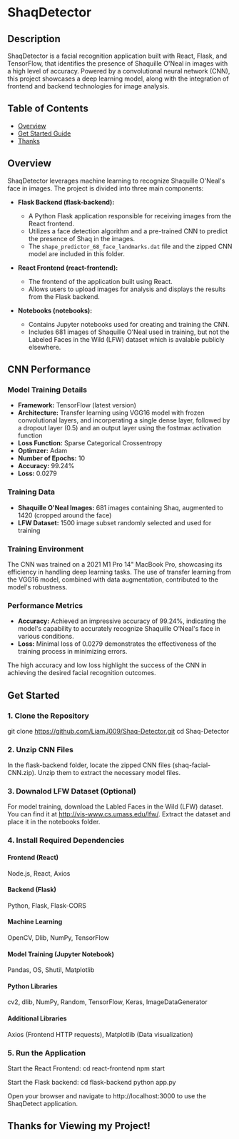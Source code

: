 # ShaqDetector

## Description

ShaqDetector is a facial recognition application built with React, Flask, and TensorFlow, that identifies the presence of Shaquille O'Neal in images with a high level of accuracy. Powered by a convolutional neural network (CNN), this project showcases a deep learning model, along with the integration of frontend and backend technologies for image analysis.

## Table of Contents

- [Overview](#overview)
- [Get Started Guide](#get-started)
- [Thanks](#thanks)

## Overview

ShaqDetector leverages machine learning to recognize Shaquille O'Neal's face in images. The project is divided into three main components:

- **Flask Backend (flask-backend):**
  - A Python Flask application responsible for receiving images from the React frontend.
  - Utilizes a face detection algorithm and a pre-trained CNN to predict the presence of Shaq in the images.
  - The `shape_predictor_68_face_landmarks.dat` file and the zipped CNN model are included in this folder.

- **React Frontend (react-frontend):**
  - The frontend of the application built using React.
  - Allows users to upload images for analysis and displays the results from the Flask backend.

- **Notebooks (notebooks):**
  - Contains Jupyter notebooks used for creating and training the CNN.
  - Includes 681 images of Shaquille O'Neal used in training, but not the Labeled Faces in the Wild (LFW) dataset which is avalable publicly elsewhere.


## CNN Performance

### Model Training Details

- **Framework:** TensorFlow (latest version)
- **Architecture:** Transfer learning using VGG16 model with frozen convolutional layers, and incorperating a single dense layer, followed by a dropout layer (0.5) and an output layer using the fostmax activation function
- **Loss Function:** Sparse Categorical Crossentropy
- **Optimzer:** Adam
- **Number of Epochs:** 10
- **Accuracy:** 99.24%
- **Loss:** 0.0279

### Training Data

- **Shaquille O'Neal Images:** 681 images containing Shaq, augmented to 1420 (cropped around the face)
- **LFW Dataset:** 1500 image subset randomly selected and used for training

### Training Environment

The CNN was trained on a 2021 M1 Pro 14" MacBook Pro, showcasing its efficiency in handling deep learning tasks. The use of transfer learning from the VGG16 model, combined with data augmentation, contributed to the model's robustness.

### Performance Metrics

- **Accuracy:** Achieved an impressive accuracy of 99.24%, indicating the model's capability to accurately recognize Shaquille O'Neal's face in various conditions.
- **Loss:** Minimal loss of 0.0279 demonstrates the effectiveness of the training process in minimizing errors.

The high accuracy and low loss highlight the success of the CNN in achieving the desired facial recognition outcomes.

## Get Started

### 1. Clone the Repository

git clone https://github.com/LiamJ009/Shaq-Detector.git
cd Shaq-Detector

### 2. Unzip CNN Files

In the flask-backend folder, locate the zipped CNN files (shaq-facial-CNN.zip). Unzip them to extract the necessary model files.

### 3. Downalod LFW Dataset (Optional)

For model training, download the Labled Faces in the Wild (LFW) dataset. You can find it at http://vis-www.cs.umass.edu/lfw/. Extract the dataset and place it in the notebooks folder.

### 4. Install Required Dependencies

#### Frontend (React)
Node.js, React, Axios

#### Backend (Flask)
Python, Flask, Flask-CORS

#### Machine Learning
OpenCV, Dlib, NumPy, TensorFlow

#### Model Training (Jupyter Notebook)
Pandas, OS, Shutil, Matplotlib

#### Python Libraries
cv2, dlib, NumPy, Random, TensorFlow, Keras, ImageDataGenerator

#### Additional Libraries
Axios (Frontend HTTP requests), Matplotlib (Data visualization)

### 5. Run the Application

Start the React Frontend:
cd react-frontend
npm start

Start the Flask backend:
cd flask-backend
python app.py

Open your browser and navigate to http://localhost:3000 to use the ShaqDetect application.

## Thanks for Viewing my Project!
